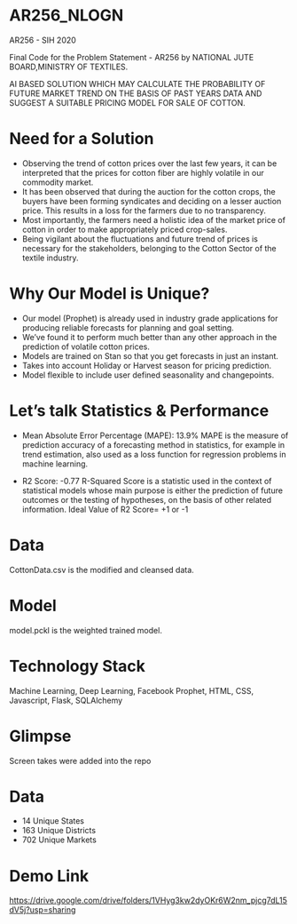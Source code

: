 # AR256_NLOGN
AR256 - SIH 2020

Final Code for the Problem Statement - AR256 by NATIONAL JUTE BOARD,MINISTRY OF TEXTILES.

AI BASED SOLUTION WHICH MAY CALCULATE THE PROBABILITY OF FUTURE MARKET TREND ON THE BASIS OF PAST YEARS DATA AND SUGGEST A SUITABLE PRICING MODEL FOR SALE OF COTTON.

# Need for a Solution
- Observing the trend of cotton prices over the last few years, it can be interpreted that the prices for cotton fiber are highly volatile in our commodity market.
- It has been observed that during the auction for the cotton crops, the buyers have been forming syndicates and deciding on a lesser auction price. This results in a loss for the farmers due to no transparency.
- Most importantly, the farmers need a holistic idea of the market price of cotton in order to make appropriately priced crop-sales.
- Being vigilant about the fluctuations and future trend of prices is necessary for the stakeholders, belonging to the Cotton Sector of the textile industry.

# Why Our Model is Unique?
- Our model (Prophet) is already used in industry grade applications for producing reliable forecasts for planning and goal setting.
- We’ve found it to perform much better than any other approach in the prediction of volatile cotton prices.
- Models are trained on Stan so that you get forecasts in just an instant.
- Takes into account Holiday or Harvest season for pricing prediction.
- Model flexible to include user defined seasonality and changepoints.

# Let’s talk Statistics & Performance
- Mean Absolute Error Percentage (MAPE): 13.9%
MAPE is the measure of prediction accuracy of a forecasting method in statistics, for example in trend estimation, also used as a loss function for regression problems in machine learning.

- R2 Score: -0.77
R-Squared Score is a statistic used in the context of statistical models whose main purpose is either the prediction of future outcomes or the testing of hypotheses, on the basis of other related information.
Ideal Value of R2 Score= +1 or -1

# Data
CottonData.csv is the modified and cleansed data.

# Model
model.pckl is the weighted trained model.

# Technology Stack
Machine Learning, Deep Learning, Facebook Prophet, HTML, CSS, Javascript, Flask, SQLAlchemy  

# Glimpse
Screen takes were added into the repo

# Data
- 14 Unique States
- 163 Unique Districts
- 702 Unique Markets

# Demo Link
https://drive.google.com/drive/folders/1VHyg3kw2dyOKr6W2nm_pjcg7dL15dV5j?usp=sharing

